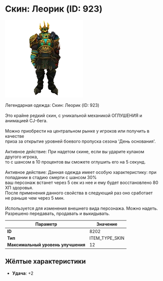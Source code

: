 # Скин: Леорик (ID: 923)

![Item Image](../img/8202.webp?raw=true)

Легендарная одежда: Скин: Леорик (ID: 923)<br><br>Это крайне редкий скин, с уникальной механикой ОГЛУШЕНИЯ и анимацией CJ-бега.<br><br>Можно приобрести на центральном рынке у игроков или получить в качестве<br>приза за открытие уровней боевого пропуска сезона 'День основания'.<br><br>Активное действие: При надетом скине, если вы ударите кулаком другого игрока, <br>то с шансом в 10 процентов вы сможете оглушить его на 5 секунд.<br><br>Активное действие: Данная одежда имеет особую характеристику: при попадании в стадию смерти с шансом 30%<br>ваш персонаж встанет через 5 сек из нее и ему будет восстановлено 80 ХП здоровья.<br>После применения данного свойства в следующий раз оно сработает не раньше чем через 5 мин.<br><br>Используется для изменения внешнего вида персонажа. Можно надеть.<br>Разрешено передавать, продавать и выкидывать.


| Параметр | Значение |
|----------|----------|
| **ID** | 8202 |
| **Тип** | ITEM_TYPE_SKIN |
| **Максимальный уровень улучшения** | 12 |

## Жёлтые характеристики

- **Удача**: +2

